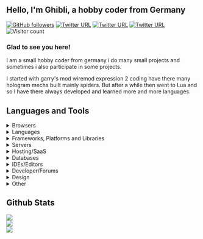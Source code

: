 ## Hello, I'm Ghibli, a hobby coder from Germany  

<a href="https://github.com/E2Ghibli?tab=followers" target="_blank" rel="noopener noreferrer"><img alt="GitHub followers" src="https://img.shields.io/github/followers/E2Ghibli?logo=github&style=flat-square"></a> <a href="https://steamcommunity.com/id/Sutajio_Jiburi" target="_blank" rel="noopener noreferrer"><img alt="Twitter URL" src="https://img.shields.io/twitter/url?label=Steam&logo=steam&style=flat-square&url=https%3A%2F%2Fsteamcommunity.com%2Fid%2FSutajio_Jiburi"></a> <a href="https://www.twitch.tv/e2ghibli" target="_blank" rel="noopener noreferrer"><img alt="Twitter URL" src="https://img.shields.io/twitter/url?label=Twitch&logo=twitch&style=flat-square&url=https%3A%2F%2Fwww.twitch.tv%2Fe2ghibli"></a> <a href="https://discord.com/users/311174578422546433" target="_blank" rel="noopener noreferrer"><img alt="Twitter URL" src="https://img.shields.io/twitter/url?label=Discord&logo=discord&style=flat-square&url=https%3A%2F%2Fdiscord.com%2Fusers%2F311174578422546433"></a> ![Visitor count](https://shields-io-visitor-counter.herokuapp.com/badge?page=E2Ghibli&logo=github)
  


### Glad to see you here!  
I am a small hobby coder from germany i do many small projects and sometimes i also participate in some projects. 

I started with garry's mod wiremod expression 2 coding have there many hologram mechs built mainly spiders. But after a while then went to Lua and so I have there always developed and learned more and more languages.  


## Languages and Tools
<details>
<summary>Browsers</summary>
<br>
	<img src="https://img.shields.io/badge/Firefox-FF7139?style=for-the-badge&logo=Firefox-Browser&logoColor=white">
</details>


<details>
<summary>Languages</summary>
<br>
	<img src="https://img.shields.io/badge/c-%2300599C.svg?style=for-the-badge&logo=c&logoColor=white">
	<img src="https://img.shields.io/badge/c%23-%23239120.svg?style=for-the-badge&logo=c-sharp&logoColor=white">
	<img src="https://img.shields.io/badge/c++-%2300599C.svg?style=for-the-badge&logo=c%2B%2B&logoColor=white">
	<img src="https://img.shields.io/badge/css3-%231572B6.svg?style=for-the-badge&logo=css3&logoColor=white">
	<img src="https://img.shields.io/badge/html5-%23E34F26.svg?style=for-the-badge&logo=html5&logoColor=white">
	<img src="https://img.shields.io/badge/go-%2300ADD8.svg?style=for-the-badge&logo=go&logoColor=white">
	<img src="https://img.shields.io/badge/java-%23ED8B00.svg?style=for-the-badge&logo=java&logoColor=white">
	<img src="https://img.shields.io/badge/javascript-%23323330.svg?style=for-the-badge&logo=javascript&logoColor=%23F7DF1E">
	<img src="https://img.shields.io/badge/kotlin-%230095D5.svg?style=for-the-badge&logo=kotlin&logoColor=white">
	<img src="https://img.shields.io/badge/lua-%232C2D72.svg?style=for-the-badge&logo=lua&logoColor=white">
	<img src="https://img.shields.io/badge/markdown-%23000000.svg?style=for-the-badge&logo=markdown&logoColor=white">
	<img src="https://img.shields.io/badge/php-%23777BB4.svg?style=for-the-badge&logo=php&logoColor=white">
	<img src="https://img.shields.io/badge/perl-%2339457E.svg?style=for-the-badge&logo=perl&logoColor=white">
	<img src="https://img.shields.io/badge/python-3670A0?style=for-the-badge&logo=python&logoColor=ffdd54">
	<img src="https://img.shields.io/badge/shell_script-%23121011.svg?style=for-the-badge&logo=gnu-bash&logoColor=white">
	<img src="https://img.shields.io/badge/typescript-%23007ACC.svg?style=for-the-badge&logo=typescript&logoColor=white">
</details>


<details>
<summary>Frameworks, Platforms and Libraries</summary>
<br>
	<img src="https://img.shields.io/badge/.NET-5C2D91?style=for-the-badge&logo=.net&logoColor=white">
	<img src="https://img.shields.io/badge/bootstrap-%23563D7C.svg?style=for-the-badge&logo=bootstrap&logoColor=white">
	<img src="https://img.shields.io/badge/Electron-191970?style=for-the-badge&logo=Electron&logoColor=white">
	<img src="https://img.shields.io/badge/p5.js-ED225D?style=for-the-badge&logo=p5.js&logoColor=FFFFFF">
	<img src="https://img.shields.io/badge/Nuxt-black?style=for-the-badge&logo=nuxt.js&logoColor=white">
	<img src="https://img.shields.io/badge/node.js-6DA55F?style=for-the-badge&logo=node.js&logoColor=white">
	<img src="https://img.shields.io/badge/Next-black?style=for-the-badge&logo=next.js&logoColor=white">
	<img src="https://img.shields.io/badge/NPM-%23000000.svg?style=for-the-badge&logo=npm&logoColor=white">
	<img src="https://img.shields.io/badge/react-%2320232a.svg?style=for-the-badge&logo=react&logoColor=%2361DAFB">
	<img src="https://img.shields.io/badge/vuejs-%2335495e.svg?style=for-the-badge&logo=vuedotjs&logoColor=%234FC08D">
	<img src="https://img.shields.io/badge/webpack-%238DD6F9.svg?style=for-the-badge&logo=webpack&logoColor=black">
	<img src="https://img.shields.io/badge/Xamarin-3199DC?style=for-the-badge&logo=xamarin&logoColor=white">
	<img src="https://img.shields.io/badge/yarn-%232C8EBB.svg?style=for-the-badge&logo=yarn&logoColor=white">
</details>


<details>
<summary>Servers</summary>
<br>
	<img src="https://img.shields.io/badge/nginx-%23009639.svg?style=for-the-badge&logo=nginx&logoColor=white">
	<img src="https://img.shields.io/badge/jenkins-%232C5263.svg?style=for-the-badge&logo=jenkins&logoColor=white">
	<img src="https://img.shields.io/badge/apache-%23D42029.svg?style=for-the-badge&logo=apache&logoColor=white">
</details>


<details>
<summary>Hosting/SaaS</summary>
<br>
	<img src="https://img.shields.io/badge/Cloudflare-F38020?style=for-the-badge&logo=Cloudflare&logoColor=white">
</details>


<details>
<summary>Databases</summary>
<br>
	<img src="https://img.shields.io/badge/mysql-%2300f.svg?style=for-the-badge&logo=mysql&logoColor=white">
	<img src="https://img.shields.io/badge/sqlite-%2307405e.svg?style=for-the-badge&logo=sqlite&logoColor=white">
</details>


<details>
<summary>IDEs/Editors</summary>
<br>
	<img src="https://img.shields.io/badge/sublime-text-ff9800?style=for-the-badge&logo=sublime-text">
	<img src="https://img.shields.io/badge/visual-studio-ce97fa?style=for-the-badge&logo=visual-studio">
	<img src="https://img.shields.io/badge/visual-studiocode-23aaf2?style=for-the-badge&logo=visual-studio-code">
</details>


<details>
<summary>Developer/Forums</summary>
<br>
	<img src="https://img.shields.io/badge/Codepen-000000?style=for-the-badge&logo=codepen&logoColor=white">
	<img src="https://img.shields.io/badge/Codeforces-445f9d?style=for-the-badge&logo=Codeforces&logoColor=white">
	<img src="https://img.shields.io/badge/-Stackoverflow-FE7A16?style=for-the-badge&logo=stack-overflow&logoColor=white">
	<img src="https://img.shields.io/badge/LeetCode-000000?style=for-the-badge&logo=LeetCode&logoColor=#d16c06">
	<img src="https://img.shields.io/badge/HackerEarth-%232C3454.svg?&style=for-the-badge&logo=HackerEarth&logoColor=Blue">
</details>


<details>
<summary>Design</summary>
<br>
	<img src="https://img.shields.io/badge/affinitydesginer-%231B72BE.svg?style=for-the-badge&logo=affinity-designer&logoColor=white">
	<img src="https://img.shields.io/badge/affinityphoto-ec79ff.svg?style=for-the-badge&logo=affinity-photo&logoColor=white">
	<img src="https://img.shields.io/badge/affinitypublisher-ffa465.svg?style=for-the-badge&logo=affinity-publisher&logoColor=white">
	<img src="https://img.shields.io/badge/adobeillustrator-%23FF9A00.svg?style=for-the-badge&logo=adobeillustrator&logoColor=white">
	<img src="https://img.shields.io/badge/adobephotoshop-%2331A8FF.svg?style=for-the-badge&logo=adobephotoshop&logoColor=white">
	<img src="https://img.shields.io/badge/blender-%23F5792A.svg?style=for-the-badge&logo=blender&logoColor=white">
</details>


<details>
<summary>Other</summary>
<br>
	<img src="https://img.shields.io/badge/-Arduino-00979D?style=for-the-badge&logo=Arduino&logoColor=white">
	<img src="https://img.shields.io/badge/docker-%230db7ed.svg?style=for-the-badge&logo=docker&logoColor=white">
	<img src="https://img.shields.io/badge/-RaspberryPi-C51A4A?style=for-the-badge&logo=Raspberry-Pi">
	<img src="https://img.shields.io/badge/Trello-%23026AA7.svg?style=for-the-badge&logo=Trello&logoColor=white">
</details>



## Github Stats  
![](https://github-readme-stats.vercel.app/api?username=E2Ghibli&theme=dark&hide_border=false&include_all_commits=false&count_private=false)<br/>
![](https://github-readme-streak-stats.herokuapp.com/?user=E2Ghibli&theme=dark&hide_border=false)<br/>
![](https://github-readme-stats.vercel.app/api/top-langs/?username=E2Ghibli&theme=dark&hide_border=false&include_all_commits=false&count_private=false&layout=compact)

<br/>  
